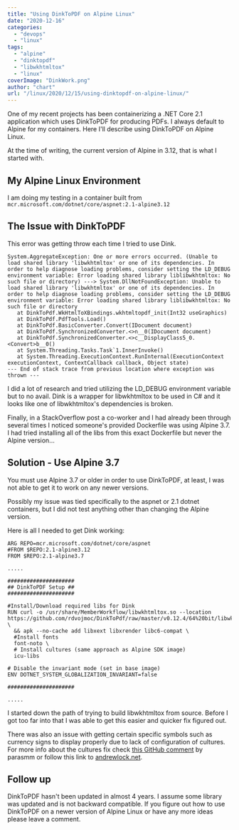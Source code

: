 ```yaml
---
title: "Using DinkToPDF on Alpine Linux"
date: "2020-12-16"
categories: 
  - "devops"
  - "linux"
tags: 
  - "alpine"
  - "dinktopdf"
  - "libwkhtmltox"
  - "linux"
coverImage: "DinkWork.png"
author: "chart"
url: "/linux/2020/12/15/using-dinktopdf-on-alpine-linux/"
---
```


One of my recent projects has been containerizing a .NET Core 2.1 application which uses DinkToPDF for producing PDFs. I always default to Alpine for my containers. Here I'll describe using DinkToPDF on Alpine Linux.

At the time of writing, the current version of Alpine in 3.12, that is what I started with.

## My Alpine Linux Environment

I am doing my testing in a container built from `mcr.microsoft.com/dotnet/core/aspnet:2.1-alpine3.12`

## The Issue with DinkToPDF

This error was getting throw each time I tried to use Dink.

```
System.AggregateException: One or more errors occurred. (Unable to load shared library 'libwkhtmltox' or one of its dependencies. In order to help diagnose loading problems, consider setting the LD_DEBUG environment variable: Error loading shared library liblibwkhtmltox: No such file or directory) ---> System.DllNotFoundException: Unable to load shared library 'libwkhtmltox' or one of its dependencies. In order to help diagnose loading problems, consider setting the LD_DEBUG environment variable: Error loading shared library liblibwkhtmltox: No such file or directory
   at DinkToPdf.WkHtmlToXBindings.wkhtmltopdf_init(Int32 useGraphics)
   at DinkToPdf.PdfTools.Load()
   at DinkToPdf.BasicConverter.Convert(IDocument document)
   at DinkToPdf.SynchronizedConverter.<>n__0(IDocument document)
   at DinkToPdf.SynchronizedConverter.<>c__DisplayClass5_0.<Convert>b__0()
   at System.Threading.Tasks.Task`1.InnerInvoke()
   at System.Threading.ExecutionContext.RunInternal(ExecutionContext executionContext, ContextCallback callback, Object state)
--- End of stack trace from previous location where exception was thrown ---
```

I did a lot of research and tried utilizing the LD\_DEBUG environment variable but to no avail. Dink is a wrapper for libwkhtmltox to be used in C# and it looks like one of libwkhtmltox's dependencies is broken.

Finally, in a StackOverflow post a co-worker and I had already been through several times I noticed someone's provided Dockerfile was using Alpine 3.7. I had tried installing all of the libs from this exact Dockerfile but never the Alpine version...

## Solution - Use Alpine 3.7

You must use Alpine 3.7 or older in order to use DinkToPDF, at least, I was not able to get it to work on any newer versions.

Possibly my issue was tied specifically to the aspnet or 2.1 dotnet containers, but I did not test anything other than changing the Alpine version.

Here is all I needed to get Dink working:

```
ARG REPO=mcr.microsoft.com/dotnet/core/aspnet
#FROM $REPO:2.1-alpine3.12
FROM $REPO:2.1-alpine3.7

.....

#####################
## DinkToPDF Setup ##
#####################

#Install/Download required libs for Dink 
RUN curl -o /usr/share/MemberWorkflow/libwkhtmltox.so --location https://github.com/rdvojmoc/DinkToPdf/raw/master/v0.12.4/64%20bit/libwkhtmltox.so \
  && apk --no-cache add libxext libxrender libc6-compat \
  #Install fonts
  font-noto \
  # Install cultures (same approach as Alpine SDK image)
  icu-libs

# Disable the invariant mode (set in base image)
ENV DOTNET_SYSTEM_GLOBALIZATION_INVARIANT=false

#####################

.....
```

I started down the path of trying to build libwkhtmltox from source. Before I got too far into that I was able to get this easier and quicker fix figured out.

There was also an issue with getting certain specific symbols such as currency signs to display properly due to lack of configuration of cultures. For more info about the cultures fix check [this GitHub comment](https://github.com/rdvojmoc/DinkToPdf/issues/53#issuecomment-748191456) by parasmm or follow this link to [andrewlock.net](http://andrewlock.net/).

## Follow up

DinkToPDF hasn't been updated in almost 4 years. I assume some library was updated and is not backward compatible. If you figure out how to use DinkToPDF on a newer version of Alpine Linux or have any more ideas please leave a comment.
